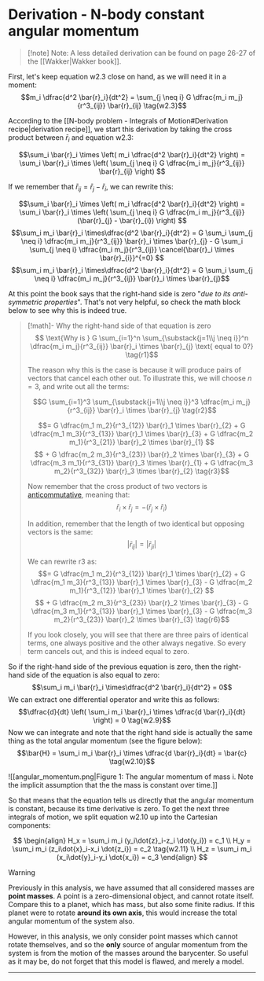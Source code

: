 # Derivation - N-body constant angular momentum

> [!note] Note: A less detailed derivation can be found on page 26-27 of the [[Wakker|Wakker book]].


First, let's keep equation $\text{w2.3}$ close on hand, as we will need it in a moment:
$$m_i \dfrac{d^2 \bar{r}_i}{dt^2} = \sum_{j \neq i} G \dfrac{m_i m_j}{r^3_{ij}} \bar{r}_{ij} \tag{w2.3}$$

According to the [[N-body problem - Integrals of Motion#Derivation recipe|derivation recipe]], we start this derivation by taking the cross product between $\bar{r}_i$ and equation $\text{w2.3}$:

$$\sum_i \bar{r}_i \times
\left( m_i \dfrac{d^2 \bar{r}_i}{dt^2} \right) = \sum_i \bar{r}_i \times
\left( \sum_{j \neq i} G \dfrac{m_i m_j}{r^3_{ij}} \bar{r}_{ij} \right) $$

If we remember that $\bar{r}_{ij}=\bar{r}_{j}-\bar{r}_{i}$, we can rewrite this:

$$\sum_i \bar{r}_i \times
\left( m_i \dfrac{d^2 \bar{r}_i}{dt^2} \right) = \sum_i \bar{r}_i \times
\left( \sum_{j \neq i} G \dfrac{m_i m_j}{r^3_{ij}} (\bar{r}_{j} - \bar{r}_{i}) \right) $$
$$\sum_i m_i \bar{r}_i \times\dfrac{d^2 \bar{r}_i}{dt^2} = G \sum_i \sum_{j \neq i} \dfrac{m_i m_j}{r^3_{ij}} \bar{r}_i \times \bar{r}_{j} - G \sum_i \sum_{j \neq i} \dfrac{m_i m_j}{r^3_{ij}} \cancel{\bar{r}_i \times \bar{r}_{i}}^{=0} $$
$$\sum_i m_i \bar{r}_i \times\dfrac{d^2 \bar{r}_i}{dt^2} = G \sum_i \sum_{j \neq i} \dfrac{m_i m_j}{r^3_{ij}} \bar{r}_i \times \bar{r}_{j}$$

At this point the book says that the right-hand side is zero "_due to its anti-symmetric properties_". That's not very helpful, so check the math block below to see why this is indeed true.

> [!math]- Why the right-hand side of that equation is zero
> $$ \text{Why is } G \sum_{i=1}^n \sum_{\substack{j=1\\j \neq i}}^n \dfrac{m_i m_j}{r^3_{ij}} \bar{r}_i \times \bar{r}_{j} \text{ equal to 0?} \tag{r1}$$
> 
> The reason why this is the case is because it will produce pairs of vectors that cancel each other out. To illustrate this, we will choose $n=3$, and write out all the terms:
> 
> $$G \sum_{i=1}^3 \sum_{\substack{j=1\\j \neq i}}^3 \dfrac{m_i m_j}{r^3_{ij}} \bar{r}_i \times \bar{r}_{j} \tag{r2}$$
> 
> $$= G \dfrac{m_1 m_2}{r^3_{12}} \bar{r}_1 \times \bar{r}_{2} + G \dfrac{m_1 m_3}{r^3_{13}} \bar{r}_1 \times \bar{r}_{3} + G \dfrac{m_2 m_1}{r^3_{21}} \bar{r}_2 \times \bar{r}_{1} $$
> $$ + G \dfrac{m_2 m_3}{r^3_{23}} \bar{r}_2 \times \bar{r}_{3} + G \dfrac{m_3 m_1}{r^3_{31}} \bar{r}_3 \times \bar{r}_{1} + G \dfrac{m_3 m_2}{r^3_{32}} \bar{r}_3 \times \bar{r}_{2} \tag{r3}$$
> 
> Now remember that the cross product of two vectors is [anticommutative](https://en.wikipedia.org/wiki/Anticommutative_property), meaning that:
> $$\bar{r}_i \times \bar{r}_{j} = -(\bar{r}_j \times \bar{r}_{i}) \tag{r4}$$
> 
> In addition, remember that the length of two identical but opposing vectors is the same:
> $$|\bar{r}_{ij}| = |\bar{r}_{ji}| \tag{r5}$$
> 
> We can rewrite $\text{r3}$ as:
> $$= G \dfrac{m_1 m_2}{r^3_{12}} \bar{r}_1 \times \bar{r}_{2} + G \dfrac{m_1 m_3}{r^3_{13}} \bar{r}_1 \times \bar{r}_{3} - G \dfrac{m_2 m_1}{r^3_{12}} \bar{r}_1 \times \bar{r}_{2} $$
> $$ + G \dfrac{m_2 m_3}{r^3_{23}} \bar{r}_2 \times \bar{r}_{3} - G \dfrac{m_3 m_1}{r^3_{13}} \bar{r}_1 \times \bar{r}_{3} - G \dfrac{m_3 m_2}{r^3_{23}} \bar{r}_2 \times \bar{r}_{3} \tag{r6}$$
> 
> If you look closely, you will see that there are three pairs of identical terms, one always positive and the other always negative. So every term cancels out, and this is indeed equal to zero.


So if the right-hand side of the previous equation is zero, then the right-hand side of the equation is also equal to zero:
$$\sum_i m_i \bar{r}_i \times\dfrac{d^2 \bar{r}_i}{dt^2} = 0$$
We can extract one differential operator and write this as follows:
$$\dfrac{d}{dt} \left( \sum_i m_i \bar{r}_i \times \dfrac{d \bar{r}_i}{dt} \right) = 0 \tag{w2.9}$$
Now we can integrate and note that the right hand side is actually the same thing as the total angular momentum (see the figure below):
$$\bar{H} = \sum_i m_i \bar{r}_i \times \dfrac{d \bar{r}_i}{dt}  = \bar{c} \tag{w2.10}$$

![[angular_momentum.png|Figure 1: The angular momentum of mass i. Note the implicit assumption that the the mass is constant over time.]]

So that means that the equation tells us directly that the angular momentum is constant, because its time derivative is zero. To get the next three integrals of motion, we split equation $\text{w2.10}$ up into the Cartesian components:

$$
\begin{align}
H_x = \sum_i m_i (y_i\dot{z}_i-z_i \dot{y_i}) = c_1 \\
H_y = \sum_i m_i (z_i\dot{x}_i-x_i \dot{z_i}) = c_2 \tag{w2.11} \\
H_z = \sum_i m_i (x_i\dot{y}_i-y_i \dot{x_i}) = c_3
\end{align}
$$

> [!warning]
> Previously in this analysis, we have assumed that all considered masses are **point masses**. A point is a zero-dimensional object, and cannot rotate itself. Compare this to a planet, which has mass, but also some finite radius. If this planet were to rotate **around its own axis**, this would increase the total angular momentum of the system also. 
>   
>   However, in this analysis, we only consider point masses which cannot rotate themselves, and so the **only** source of angular momentum from the system is from the motion of the masses around the barycenter. So useful as it may be, do not forget that this model is flawed, and merely a model.

___